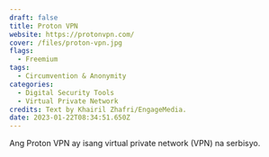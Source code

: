 ```yaml
---
draft: false
title: Proton VPN
website: https://protonvpn.com/
cover: /files/proton-vpn.jpg
flags:
  - Freemium
tags:
  - Circumvention & Anonymity
categories: 
  - Digital Security Tools
  - Virtual Private Network
credits: Text by Khairil Zhafri/EngageMedia.
date: 2023-01-22T08:34:51.650Z
---
```

Ang Proton VPN ay isang virtual private network (VPN) na serbisyo.